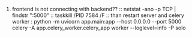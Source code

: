 1.  frontend is not connecting with backend??
:: netstat -ano -p TCP | findstr ":5000"
:: taskkill /PID 7584 /F
:: than restart server and celery worker : 
	python -m uvicorn app.main:app --host 0.0.0.0 --port 5000
	celery -A app.celery_worker.celery_app worker --loglevel=info -P solo